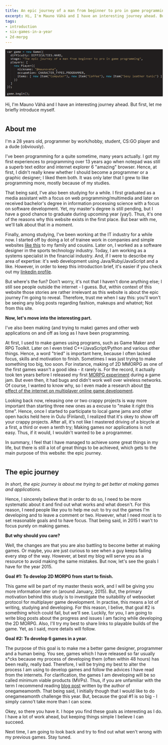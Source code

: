 ```yaml
---
title: An epic journey of a man from beginner to pro in game programming.
excerpt: Hi, I'm Mauno Vähä and I have an interesting journey ahead. But first, let me briefly introduce myself. I'm a 28 years old, programmer by work/hobby, student, CS:GO player and a dude (obviously). I've been programming for a quite sometime, many years actually.
tags:
- introduction
- six-games-in-a-year
- 2d-morpg
---
```


<img alt="Mauno's picture" src="/assets/posts/2015-01-04/journey.png">

<p>Hi, I'm Mauno Vähä and I have an interesting journey ahead. But first, let me briefly introduce myself.</p>

<h2 style="margin-top: 40px;">About me</h2>

<p>
  I'm a 28 years old, programmer by work/hobby, student, CS:GO player and a dude (obviously).
</p>

<p>
  I've been programming for a quite sometime, many years actually. I got my first experiences to programming over 13 years ago when notepad was still a superb text editor and internet explorer 6 "amazing" browser. Hence, at first, I didn't really knew whether I should become a programmer or a graphic designer; I liked them both. It was only later that I grew to like programming more, mostly because of my studies.
</p>

<p>
  That being said, I've also been studying for a while. I first graduated as a media assistant with a focus on web programming/multimedia and later on received bachelor's degree in information processing science with a focus on software development. Yet, my master's degree is still pending, but I have a good chance to graduate during upcoming year (yay!). Thus, it's one of the reasons why this website exists in the first place. But bear with me, we'll talk about that in a moment.
</p>

<p>
  Finally, among studying, I've been working at the IT industry for a while now. I started off by doing a lot of trainee work in companies and simple websites <a href="#">like this</a> to my family and cousins. Later on, I worked as a software designer in the sports technology industry. Today, I am working as a systems specialist in the financial industry. And, if I were to describe my area of expertise: it's web development using Java/Ruby/JavaScript and a like. However, in order to keep this introduction brief, it's easier if you check out my <a href="#" style="font-weight: darker;">linkedin profile</a>.
</p>

<p>
  But where's the fun? Don't worry, it's not that I haven't done anything else; I still see people outside the internet - I guess. But, within context of this website those stories are rather irrelevant as this website is about the epic journey I'm going to reveal. Therefore, trust me when I say this: you'll won't be seeing any blog posts regarding fashion, makeups and whatnot; Not from this site.
</p>

<p>
  <strong>Now, let's move into the interesting part.</strong>
</p>

<p>
  I've also been making (and trying to make) games and other web applications on and off as long as I have been programming.
</p>

<p>
  At first, I used to make games using programs, such as Game Maker and RPG Toolkit. Later on I even tried C++/JavaScript/Python and various other things. Hence, a word "tried" is important here, because I often lacked focus, skills and motivation to finish. Sometimes I was just trying to make something too big, too soon. For instance, making of 2D MMORPG as one of the first games wasn't a good idea - it rarely is. For the record, it actually took ten years before I released my first <a href="#">MORPG experiment</a> during a game jam. But even then, it had bugs and didn't work well over wireless networks. Of course, I wanted to know why, so I even made a research about <a href="#">the effect of the internet on multiplayer online game development</a>.
</p>

<p>
  Looking back now, releasing one or two crappy projects is way more important than starting three new ones as a excuse to "make it right this time". Hence, once I started to participate to local game jams and other open hacks held here in Oulu (Finland), I realized that it's okey to show off your crappy projects. After all, it's not like I mastered driving of a bicycle at a first, a third or even a tenth try; Making games nor applications is not easy. Thus, if it would, I wouldn't wanted to be a programmer.
</p>

<p>
  In summary, I feel that I have managed to achieve some great things in my life, but there is still a lot of great things to be achieved, which gets to the main purpose of this website: the epic journey.
</p>

<h2 style="margin-top: 40px;">The epic journey</h2>

<p><em>In short, the epic journey is about me trying to get better at making games and applications.</em></p>

<p>
  Hence, I sincerely believe that in order to do so, I need to be more systematic about it and find out what works and what doesn't. For this reason, I need people like you to help me out: to try out the games I'm developing and to leave a comment or two. However, what I need most is to set reasonable goals and to have focus. That being said, in 2015 I wan't to focus purely on making games.
</p>

<p><strong>But why should you care?</strong></p>

<p>
  Well, the changes are that you are also battling to become better at making games. Or maybe, you are just curious to see when a guy keeps failing every step of the way. However, at best my blog will serve you as a resource to avoid making the same mistakes. But now, let's see the goals I have for the year 2015.
</p>

<p><strong>Goal #1: To develop 2D MORPG from start to finish.</strong></p>

<p>
  This game will be part of my master thesis work, and I will be giving you more information later on (around January, 2015). But, the primary motivation behind this study is to investigate the suitability of websocket protocol for multiplayer game development. In practise, this means a lot of writing, studying and developing. For this reason, I belive, that goal #2 is something which could fail, but we'll see. Luckily, for you, I am going to write blog posts about the progress and issues I am facing while developing the 2D MORPG. Also, I'll try my best to share links to playable builds of the game. Yet, as I said, more details will follow.
</p>

<p><strong>Goal #2: To develop 6 games in a year.</strong></p>

<p>
  The purpose of this goal is to make me a better game designer, programmer and a human being. You see, games which I have released so far usually s*cks because my process of developing them (often within 48 hours) has been really, really bad. Therefore, I will be trying my best to alter the process I am using to develop games and follow the advices I have read from the internets. For clarification, the games I am developing will be so called minimum viable products (MVPs). Thus, if you are unfamiliar with the term I recommend reading <a href="#">blog post</a> written by the author of onegameamonth. That being said, I initially though that I would like to do onegameamonth challenge this year. But, because the goal #1 is so big - I simply canno't take more than I can scew.
</p>

<p>
  Okey, so there you have it. I hope you find these goals as interesting as I do. I have a lot of work ahead, but keeping things simple I believe I can succeed.
</p>

<p>
  Next time, I am going to look back and try to find out what wen't wrong with my previous games. Stay tuned.
</p>
